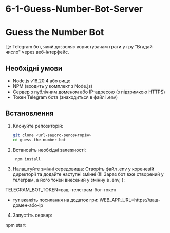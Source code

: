 # 6-1-Guess-Number-Bot-Server

# Guess the Number Bot

Це Telegram бот, який дозволяє користувачам грати у гру "Вгадай число" через веб-інтерфейс.

## Необхідні умови
- Node.js v18.20.4 або вище
- NPM (входить у комплект з Node.js)
- Сервер з публічним доменом або IP-адресою (з підтримкою HTTPS)
- Токен Telegram бота (знаходиться в файлі .env)

## Встановлення

1. Клонуйте репозиторій:
   ```bash
   git clone <url-вашого-репозиторію>
   cd guess-the-number-bot

2. Встановіть необхідні залежності:
   ```bash
    npm install

3. Налаштуйте змінні середовища: Створіть файл .env у кореневій директорії та додайте наступні змінні (!!! Зараз бот вже створений у телеграм, а його токен внесений у змінну в .env,  ):

TELEGRAM_BOT_TOKEN=ваш-телеграм-бот-токен

- тут вкажіть посилання на додаток гри:
WEB_APP_URL=https://ваш-домен-або-ip

4. Запустіть сервер:

npm start
